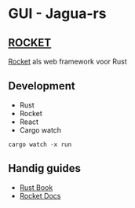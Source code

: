 # GUI - Jagua-rs

## [ROCKET](https://github.com/rwf2/Rocket)

[Rocket](https://github.com/rwf2/Rocket) als web framework voor Rust

## Development

-   Rust
-   Rocket
-   React
-   Cargo watch

`cargo watch -x run`

## Handig guides

-   [Rust Book](https://doc.rust-lang.org/book/)
-   [Rocket Docs](https://rocket.rs/guide/v0.5/introduction/)
